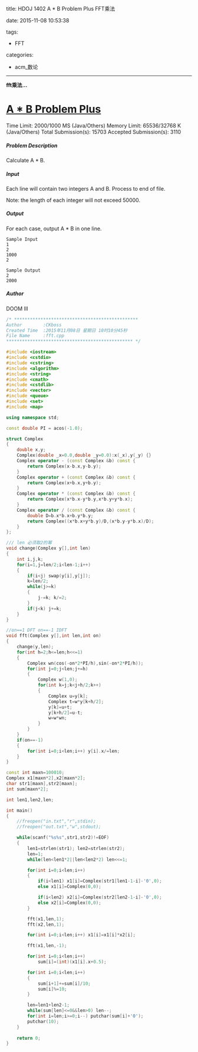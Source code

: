 title: HDOJ 1402 A * B Problem Plus FFT乘法

date: 2015-11-08 10:53:38

tags:
- FFT

categories:
- acm_数论

---

**fft乘法...**

# [A * B Problem Plus](http://acm.hdu.edu.cn/showproblem.php?pid=1402)

Time Limit: 2000/1000 MS (Java/Others)    Memory Limit: 65536/32768 K (Java/Others)
Total Submission(s): 15703    Accepted Submission(s): 3110


##### Problem Description
Calculate A * B.


##### Input
Each line will contain two integers A and B. Process to end of file.

Note: the length of each integer will not exceed 50000.

##### Output
For each case, output A * B in one line.

```
Sample Input
1
2
1000
2

Sample Output
2
2000
```

##### Author
DOOM III


<!-- more -->


```cpp
/* ***********************************************
Author        :CKboss
Created Time  :2015年11月08日 星期日 10时10分45秒
File Name     :fft.cpp
************************************************ */

#include <iostream>
#include <cstdio>
#include <cstring>
#include <algorithm>
#include <string>
#include <cmath>
#include <cstdlib>
#include <vector>
#include <queue>
#include <set>
#include <map>

using namespace std;

const double PI = acos(-1.0);

struct Complex
{
    double x,y;
    Complex(double _x=0.0,double _y=0.0):x(_x),y(_y) {}
    Complex operator - (const Complex &b) const {
        return Complex(x-b.x,y-b.y);
    }
    Complex operator + (const Complex &b) const {
        return Complex(x+b.x,y+b.y);
    }
    Complex operator * (const Complex &b) const {
        return Complex(x*b.x-y*b.y,x*b.y+y*b.x);
    }
    Complex operator / (const Complex &b) const {
        double D=b.x*b.x+b.y*b.y;
        return Complex((x*b.x+y*b.y)/D,(x*b.y-y*b.x)/D);
    }
};

/// len 必须取2的幂
void change(Complex y[],int len)
{
    int i,j,k;
    for(i=1,j=len/2;i<len-1;i++)
    {
        if(i<j) swap(y[i],y[j]);
        k=len/2;
        while(j>=k)
        {
            j-=k; k/=2;
        }
        if(j<k) j+=k;
    }
}

//on==1 DFT on==-1 IDFT
void fft(Complex y[],int len,int on)
{
    change(y,len);
    for(int h=2;h<=len;h<<=1)
    {
        Complex wn(cos(-on*2*PI/h),sin(-on*2*PI/h));
        for(int j=0;j<len;j+=h)
        {
            Complex w(1,0);
            for(int k=j;k<j+h/2;k++)
            {
                Complex u=y[k];
                Complex t=w*y[k+h/2];
                y[k]=u+t;
                y[k+h/2]=u-t;
                w=w*wn;
            }
        }
    }
    if(on==-1)
    {
        for(int i=0;i<len;i++) y[i].x/=len;
    }
}

const int maxn=100010;
Complex x1[maxn*2],x2[maxn*2];
char str1[maxn],str2[maxn];
int sum[maxn*2];

int len1,len2,len;

int main()
{
    //freopen("in.txt","r",stdin);
    //freopen("out.txt","w",stdout);

    while(scanf("%s%s",str1,str2)!=EOF)
    {
        len1=strlen(str1); len2=strlen(str2);
        len=1;
        while(len<len1*2||len<len2*2) len<<=1;

        for(int i=0;i<len;i++)
        {
            if(i<len1) x1[i]=Complex(str1[len1-1-i]-'0',0);
            else x1[i]=Complex(0,0);

            if(i<len2) x2[i]=Complex(str2[len2-1-i]-'0',0);
            else x2[i]=Complex(0,0);
        }

        fft(x1,len,1);
        fft(x2,len,1);

        for(int i=0;i<len;i++) x1[i]=x1[i]*x2[i];

        fft(x1,len,-1);

        for(int i=0;i<len;i++)
            sum[i]=(int)(x1[i].x+0.5);

        for(int i=0;i<len;i++)
        {
            sum[i+1]+=sum[i]/10;
            sum[i]%=10;
        }

        len=len1+len2-1;
        while(sum[len]<=0&&len>0) len--;
        for(int i=len;i>=0;i--) putchar(sum[i]+'0');
        putchar(10);
    }
    
    return 0;
}
```


